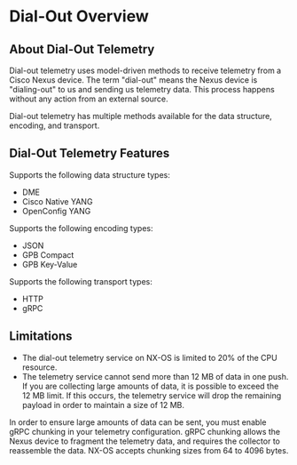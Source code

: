 # Dial-Out Overview

## About Dial-Out Telemetry
Dial-out telemetry uses model-driven methods to receive telemetry from a Cisco Nexus device. The term "dial-out" means the Nexus device is "dialing-out" to us and sending us telemetry data. This process happens without any action from an external source.

Dial-out telemetry has multiple methods available for the data structure, encoding, and transport.

## Dial-Out Telemetry Features
Supports the following data structure types:
* DME
* Cisco Native YANG
* OpenConfig YANG

Supports the following encoding types:
* JSON
* GPB Compact
* GPB Key-Value

Supports the following transport types:
* HTTP
* gRPC

## Limitations
* The dial-out telemetry service on NX-OS is limited to 20% of the CPU resource.
* The telemetry service cannot send more than 12 MB of data in one push. If you are collecting large amounts of data, it is possible to exceed the 12 MB limit. If this occurs, the telemetry service will drop the remaining payload in order to maintain a size of 12 MB.

In order to ensure large amounts of data can be sent, you must enable gRPC chunking in your telemetry configuration. gRPC chunking allows the Nexus device to fragment the telemetry data, and requires the collector to reassemble the data. NX-OS accepts chunking sizes from 64 to 4096 bytes.